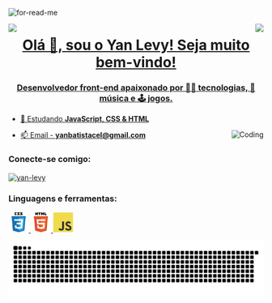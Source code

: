![for-read-me](https://user-images.githubusercontent.com/89747370/134262639-349e59a0-c8c4-43a7-83c4-2b1c59ebab9b.png)

<div>
  <a href="https://github.com/yan-levy">
  <img width="auto" align="left" height="180em" src="https://github-readme-stats.vercel.app/api?username=yan-levy&show_icons=true&theme=tokyonight&include_all_commits=true&count_private=true"/>
  <img width="auto" align="right" height="180em" src="https://github-readme-stats.vercel.app/api/top-langs/?username=yan-levy&layout=compact&langs_count=7&theme=tokyonight"/>
</div>
  
<h1 align="center">Olá 👋, sou o Yan Levy! Seja muito bem-vindo!</h1>
<h3 align="center">Desenvolvedor front-end apaixonado por 👨‍💻 tecnologias, 🎵 música e 🕹️ jogos.</h3>

- 🌱 Estudando **JavaScript, CSS & HTML**
  
<img align="right" alt="Coding" src="https://media3.giphy.com/media/L1R1tvI9svkIWwpVYr/giphy.gif?cid=790b7611b3b1eee61f592ef66f3deff3e4a4e84442f17177&rid=giphy.gif"/>
  
  
- 📫 Email - **yanbatistacel@gmail.com**

<h3 align="left">Conecte-se comigo:</h3>
<p align="left">
<a href="https://linkedin.com/in/yan-levy" target="blank"><img align="center" src="https://raw.githubusercontent.com/rahuldkjain/github-profile-readme-generator/master/src/images/icons/Social/linked-in-alt.svg" alt="yan-levy" height="30" width="40" /></a>
</p>
<h3 align="left">Linguagens e ferramentas:</h3>
<p align="left"> <a href="https://www.w3schools.com/css/" target="_blank"> <img src="https://raw.githubusercontent.com/devicons/devicon/master/icons/css3/css3-original-wordmark.svg" alt="css3" width="40" height="40"/> </a> <a href="https://www.w3.org/html/" target="_blank"> <img src="https://raw.githubusercontent.com/devicons/devicon/master/icons/html5/html5-original-wordmark.svg" alt="html5" width="40" height="40"/> </a> <a href="https://developer.mozilla.org/en-US/docs/Web/JavaScript" target="_blank"> <img src="https://raw.githubusercontent.com/devicons/devicon/master/icons/javascript/javascript-original.svg" alt="javascript" width="40" height="40"/> </a> </p>

  
![Snake animation](https://github.com/yan-levy/yan-levy/blob/output/github-contribution-grid-snake.svg)
